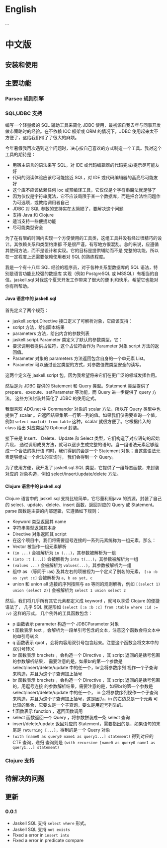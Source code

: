 # English
...

# 中文版

## 安装和使用

## 主要功能

### Parsec 规则引擎

### SQL/JDBC 支持

编写一个轻量级的 SQL 辅助工具来简化 JDBC 使用，最初源自我去年与同事开发做市策略时的经验。在不依赖
IOC 框架或 ORM 的情况下，JDBC 使用起来太不方便了，这给我们带了了很大的麻烦。

今年暑假我再次遇到这个问题时，决心按自己喜欢的方式制造一个工具。我对这个工具的期待是：

 - 用宿主语言的语法来写 SQL，对 IDE 或代码编辑器的代码完成/提示尽可能友好
 - 代码的阅读体验应该尽可能接近 SQL，对 IDE 或代码编辑器的高亮尽可能友好
 - 这个库不应该依赖任何 ioc 或预编译工具，它仅仅是个字符串魔法就足够了
 - 因为仅仅是字符串魔法，它不应该局限于某一个数据库，而是把合法性问题作为可选项，或教给调用者自己
 - JDBC 对 SQL 参数的支持实在太简陋了，要解决这个问题
 - 支持 Java 和 Clojure
 - 适当支持一些便捷功能
 - 尽可能类型安全

为了在有限的时间内实现一个方便使用的工具类，这组工具并没有经过很精巧的设计。其依赖关系和类型约束都
不是很严谨，有写地方很混乱。总的来说，应遵循其使用方法，而不是设计和实现。它的目标是提供辅助而不是
完整的功能，所以在一定程度上还需要依赖使用者对 SQL 的熟练程度。

我是一个有十八年 SQL 经验的程序员，对于各种关系型数据库的 SQL 语法，特别是语言功能比较强的数据库
实现（例如 PostgreSQL 或 MSSQL）有相当的自信。jaskell.sql 对我这个夏天开发工作带来了很大的便
利和快乐。希望它也能对你有所帮助。

#### Java 语言中的 jaskell.sql

首先定义了两个规范：

 - jaskell.script.Directive 接口定义了可解析对象，它应该支持： 
  - script 方法，给出脚本结果
  - parameters 方法，给出内含的参数列表
 - jaskell.script.Parameter 类定义了默认的参数类型，它：
  - 要求调用者提供占位符，这个占位符会作为 Parameter 对象 script 方法的返回值。
  - Parameter 对象的 parameters 方法返回包含自身的一个单元素 List。
  - Parameter 可以通过设定类型的方式，对参数值做类型安全的读写。

这两个定义在 jaskell.script 包，因为我希望将来它们在更广泛的领域发挥作用。

然后是为 JDBC 提供的 Statement 和 Query 类型。Statement 类型提供了 
prepare、execute、setParameter 等功能，而 Query 进一步提供了 query 方法。
这些方法封装并简化了 JDBC 的使用定式。

我很喜欢 ADO.net 中 Commander 对象的 scalar 方法，所以在 Query 类型中也提供了
scalar 。它返回结果集第一行第一列的值。如果我们仅需要查询一个值，例如 
`select max(id) from table` 这种，scalar 就很方便了。它根据传入的 class 给出
对应类型的 Optional 封装。

接下来是 Insert、 Delete、Update 和 Select 类型，它们构造了对应语句的起始片段，
通过调用成员方法，就可以逐步生成完整的语句。当一组语法元素足够组成一个合法的执行语
句时，我们得到的会是一个 Statement 对象；当这些语法元素足够组成一个合法的查询时，
我们会得到一个 Query。

为了使用方便，我开发了 jaskell.sql.SQL 类型，它提供了一组静态函数，来封装对应的
对象构造，例如 select/insert/update/delete  方法。

#### Clojure 语言中的 jaskell.sql

Clojure 语言中的 jaskell.sql 支持比较简单，它尽量利用java 的资源，封装了自己的
 select、update、delete、insert 函数，返回对应的 Query 或 Statement。parse
函数是主要的内部逻辑，它遵循如下规则：
 
 - Keyword 类型返回其 name
 - 字符串类型返回其本身
 - Directive 对象返回其 script
 - 在这个项目中，我们将需要逗号连接的一系列元素统称为一组元素，那么：
  - Vector 被当作一组元素解析
  - `(in ...)` 会被解析为 `in (...)`，其参数被解析为一组
  - `(into :t [...])` 会被解析为 `into t(...)`，其参数被解析为一组
  - `(values ...)` 会被解析为 `values(...)`，其参数被解析为一组
  - 组中 as （等同于 :as) 及其左右的项被视为一个定义了别名的元素，
  `[:a :b as :yet :c]` 会被解析为 `a, b as yet, c` 
  - union 和 union all 连接的序列按照与 as 等同的规则解析，例如 
  `[(select 1) union (select 2)]` 会被解析为 `select 1 union select 2`
 
然后，我们将几乎所有其它元素都定义成 keyword ，就可以享受 Clojure 的便捷语法了，
几乎 SQL 就是形如 `(select [:a :b :c] from :table where :id := :v)` 这样的形式。
几个例外的工具函数包含：

 - p 函数表示 parameter 构造一个 JDBCParameter 对象
 - t 函数表示 text ，会解析为一段单引号包含的文本，注意这个函数会将文本中的单引号转义
 - q 函数表示 quot ，会将内容用双引号包含起来。注意这个函数会将文本中的双引号转义
 - br 函数表示 brackets ，会构造一个 Directive ，其 script 返回的是括号包围的参数解析结果，
 需要注意的是，如果br的第一个参数是 select/insert/delete/update 中的任一个，br会将参数序列
 视作一个子查询来构造，并且为这个子查询加上括号
 - br 函数表示 brackets ，会构造一个 Directive ，其 script 返回的是括号包围的，用逗号连接
 的参数解析结果，需要注意的是，如果br的第一个参数是 select/insert/delete/update 中的任一个，
 in 会将参数序列视作一个子查询来构造，并且为这个子查询加上括号，这是因为，in 的右边总是一个元素
 可比较的集合，它要么是一个子查询，要么是用逗号列举的。
 - f 函数表示 function ，返回函数调用
 - select 函数返回一个 Query ，将参数拼装成一条 select 查询
 - insert/delete/update 返回对应的 Statement，需要指出的是，如果语句的末尾是 
 `returning [...]`，得到的是一个 Query 对象
 - `(with [name0 as query0 name1 as query1...] statement)` 得到对应的 CTE 查询，递归
 查询则是 `(with recursive [name0 as query0 name1 as query1...] statement)`

### Clojure 支持

## 待解决的问题

## 更新

### 0.0.1 

 - Jaskell SQL 支持 `select where` 形式。
 - Jaskell SQL 支持 `not exists`
 - Fixed a error in `insert into`
 - Fixed a error in predicate compare 